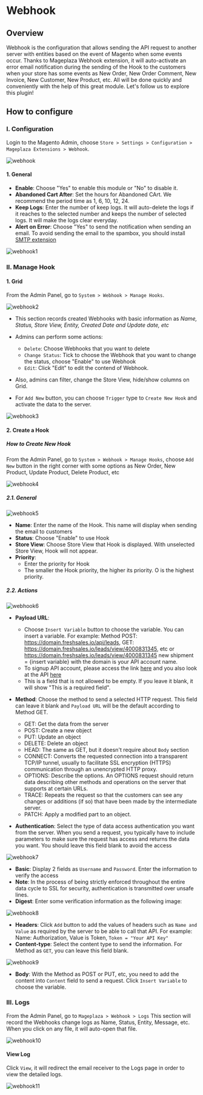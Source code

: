 # Webhook
## Overview

Webhook is the configuration that allows sending the API request to another server with entities based on the event of Magento when some events occur. Thanks to Mageplaza Webhook extension, it will auto-activate an error email notification during the sending of the Hook to the customers when your store has some events as New Order, New Order Comment, New Invoice, New Customer, New Product, etc. All will be done quickly and conveniently with the help of this great module. Let's follow us to explore this plugin!

## How to configure
### I. Configuration

Login to the Magento Admin, choose `Store > Settings > Configuration > Mageplaza Extensions > Webhook`.

![webhook](https://i.imgur.com/NFChYBC.png)

#### 1. General

- **Enable**: Choose "Yes" to enable this module or "No" to disable it.
- **Abandoned Cart After**: Set the hours for Abandoned CArt. We recommend the period time as 1, 6, 10, 12, 24.
- **Keep Logs**: Enter the number of keep logs. It will auto-delete the logs if it reaches to the selected number and keeps the number of selected logs. It will make the logs clear everyday.
- **Alert on Error**: Choose "Yes" to send the notification when sending an email. To avoid sending the email to the spambox, you should install [SMTP extension](https://www.mageplaza.com/magento-2-smtp/)

![webhook1](https://i.imgur.com/Aa0tN1j.png)

### II. Manage Hook
#### 1. Grid

From the Admin Panel, go to `System > Webhook > Manage Hooks`.

![webhook2](https://i.imgur.com/d0XVzUM.png)

- This section records created Webhooks with basic information as *Name, Status, Store View, Entity, Created Date and Update date, etc*
- Admins can perform some actions:
  - `Delete`: Choose Webhooks that you want to delete
  - `Change Status`: Tick to choose the Webhook that you want to change the status, choose "Enable" to use Webhook
  - `Edit`: Click "Edit" to edit the contend of Webhook.
  
- Also, admins can filter, change the Store View, hide/show columns on Grid.
- For `Add New` button, you can choose `Trigger` type to `Create New Hook` and activate the data to the server.

![webhook3](https://i.imgur.com/HU9ucq4.png)

#### 2. Create a Hook
##### How to Create New Hook

From the Admin Panel, go to `System > Webhook > Manage Hooks`, choose `Add New` button in the right corner with some options as New Order, New Product, Update Product, Delete Product, etc

![webhook4](https://i.imgur.com/pMatsrz.gif)

##### 2.1. General

![webhook5](https://i.imgur.com/vBdGJs2.png)

- **Name**: Enter the name of the Hook. This name will display when sending the email to customers
- **Status**: Choose "Enable" to use Hook
- **Store View**: Choose Store View that Hook is displayed. With unselected Store View, Hook will not appear.
- **Priority**:
  - Enter the priority for Hook
  - The smaller the Hook priority, the higher its priority. O is the highest priority.
  
##### 2.2. Actions

![webhook6](https://i.imgur.com/HvL4Hxt.gif)

- **Payload URL**:
  - Choose `Insert Variable` button to choose the variable. You can insert a variable. For example: Method POST: https://domain.freshsales.io/api/leads, GET: https://domain.freshsales.io/leads/view/4000831345, etc or https://domain.freshsales.io/leads/view/4000831345 new shipment = {insert variable} with the domain is your API account name.
  - To signup API account, please access the link [here]( https://www.freshworks.com/freshsales-crm/) and you also look at the API [here](https://www.freshsales.io/api/#introduction)
  - This is a field that is not allowed to be empty. If you leave it blank, it will show "This is a required field".
  
- **Method**: Choose the method to send a selected HTTP request. This field can leave it blank and `Payload URL` will be the default according to Method GET.
  - GET: Get the data from the server
  - POST: Create a new object
  - PUT: Update an object
  - DELETE: Delete an object
  - HEAD: The same as GET, but it doesn't require about `Body` section
  - CONNECT: Converts the requested connection into a transparent TCP/IP tunnel, usually to facilitate SSL encryption (HTTPS) communication through an unencrypted HTTP proxy.
  - OPTIONS: Describe the options. An OPTIONS request should return data describing other methods and operations on the server that supports at certain URLs.
  - TRACE: Repeats the request so that the customers can see any changes or additions (if so) that have been made by the intermediate server.
  - PATCH: Apply a modified part to an object.
  
- **Authentication**: Select the type of data access authentication you want from the server. When you send a request, you typically have to include parameters to make sure the request has access and returns the data you want. You should leave this field blank to avoid the access

![webhook7](https://i.imgur.com/pqHq9s3.png)

  - **Basic**: Display 2 fields as `Username` and `Password`. Enter the information to verify the access
  - **Note**: In the process of being strictly enforced throughout the entire data cycle to SSL for security, authentication is transmitted over unsafe lines.
  - **Digest**: Enter some verification information as the following image:
  
  ![webhook8](https://i.imgur.com/AUQ02Cn.png)
  
  - **Headers**: Click `Add` button to add the values of headers such as `Name and Value` as required by the server to be able to call that API. For example: Name: Authorization, Value is Token, `Token = "Your API Key"`
  - **Content-type**: Select the content type to send the information. For Method as `GET`, you can leave this field blank.
  
  ![webhook9](https://i.imgur.com/VhZvf6h.png)
  
  - **Body**: With the Method as POST or PUT, etc, you need to add the content into `Content` field to send a request. Click `Insert Variable` to choose the variable.
  
### III. Logs

From the Admin Panel, go to `Mageplaza > Webhook > Logs`
This section will record the Webhooks change logs as Name, Status, Entity, Message, etc. When you click on any file, it will auto-open that file.

![webhook10](https://i.imgur.com/eFD30lA.png)

#### View Log
Click `View`, it will redirect the email receiver to the Logs page in order to view the detailed logs.

![webhook11](https://i.imgur.com/y4xu4Ze.png)
































